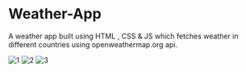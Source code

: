 # Weather-App
A weather app built using HTML , CSS &amp; JS which fetches weather in different countries using openweathermap.org api.

![1](https://github.com/ManojMaheshPatil/Weather-App/assets/54990161/83d26ec2-c74e-42a4-9ef2-68f4e01569d3)
![2](https://github.com/ManojMaheshPatil/Weather-App/assets/54990161/7e9a13ef-5a12-4335-bb50-5a934cd7d61b)
![3](https://github.com/ManojMaheshPatil/Weather-App/assets/54990161/ef7fb8cd-eeec-4961-9fdb-779a155c98e5)
